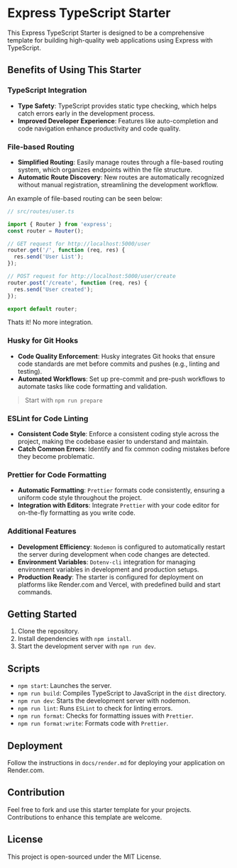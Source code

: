# Express TypeScript Starter

This Express TypeScript Starter is designed to be a comprehensive template for building high-quality web applications using Express with TypeScript.

## Benefits of Using This Starter

### TypeScript Integration

- **Type Safety**: TypeScript provides static type checking, which helps catch errors early in the development process.
- **Improved Developer Experience**: Features like auto-completion and code navigation enhance productivity and code quality.

### File-based Routing

- **Simplified Routing**: Easily manage routes through a file-based routing system, which organizes endpoints within the file structure.
- **Automatic Route Discovery**: New routes are automatically recognized without manual registration, streamlining the development workflow.

An example of file-based routing can be seen below:

```typescript
// src/routes/user.ts

import { Router } from 'express';
const router = Router();

// GET request for http://localhost:5000/user
router.get('/', function (req, res) {
  res.send('User List');
});

// POST request for http://localhost:5000/user/create
router.post('/create', function (req, res) {
  res.send('User created');
});

export default router;
```

Thats it! No more integration.

### Husky for Git Hooks

- **Code Quality Enforcement**: Husky integrates Git hooks that ensure code standards are met before commits and pushes (e.g., linting and testing).
- **Automated Workflows**: Set up pre-commit and pre-push workflows to automate tasks like code formatting and validation.

> Start with `npm run prepare`

### ESLint for Code Linting

- **Consistent Code Style**: Enforce a consistent coding style across the project, making the codebase easier to understand and maintain.
- **Catch Common Errors**: Identify and fix common coding mistakes before they become problematic.

### Prettier for Code Formatting

- **Automatic Formatting**: `Prettier` formats code consistently, ensuring a uniform code style throughout the project.
- **Integration with Editors**: Integrate `Prettier` with your code editor for on-the-fly formatting as you write code.

### Additional Features

- **Development Efficiency**: `Nodemon` is configured to automatically restart the server during development when code changes are detected.
- **Environment Variables**: `Dotenv-cli` integration for managing environment variables in development and production setups.
- **Production Ready**: The starter is configured for deployment on platforms like Render.com and Vercel, with predefined build and start commands.

## Getting Started

1. Clone the repository.
2. Install dependencies with `npm install`.
3. Start the development server with `npm run dev`.

## Scripts

- `npm start`: Launches the server.
- `npm run build`: Compiles TypeScript to JavaScript in the `dist` directory.
- `npm run dev`: Starts the development server with nodemon.
- `npm run lint`: Runs `ESLint` to check for linting errors.
- `npm run format`: Checks for formatting issues with `Prettier`.
- `npm run format:write`: Formats code with `Prettier`.

## Deployment

Follow the instructions in `docs/render.md` for deploying your application on Render.com.

## Contribution

Feel free to fork and use this starter template for your projects. Contributions to enhance this template are welcome.

## License

This project is open-sourced under the MIT License.
